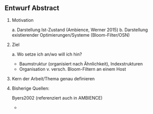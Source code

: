 Entwurf Abstract
----------------

1. Motivation 

	a. Darstellung Ist-Zustand (Ambience, Werner 2015)
	b. Darstellung existierender Optimierungen/Systeme (Bloom-Filter/OSN)

2. Ziel 
	
	a. Wo setze ich an/wo will ich hin?
	* Baumstruktur (organisiert nach Ähnlichkeit), Indexstrukturen 
	* Organisation v. versch. Bloom-Filtern an einem Host 

3. Kern der Arbeit/Thema genau definieren	

4. Bisherige Quellen: 

	Byers2002 (referenziert auch in AMBIENCE)

	* 